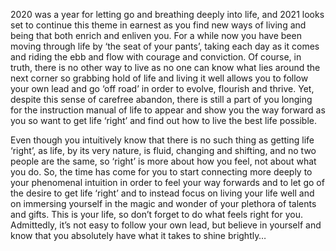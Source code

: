 2020 was a year for letting go and breathing deeply into life, and 2021 looks set to continue this theme in earnest as you find new ways of living and being that both enrich and enliven you. For a while now you have been moving through life by ‘the seat of your pants’, taking each day as it comes and riding the ebb and flow with courage and conviction. Of course, in truth, there is no other way to live as no one can know what lies around the next corner so grabbing hold of life and living it well allows you to follow your own lead and go ‘off road’ in order to evolve, flourish and thrive. Yet, despite this sense of carefree abandon, there is still a part of you longing for the instruction manual of life to appear and show you the way forward as you so want to get life ‘right’ and find out how to live the best life possible.

Even though you intuitively know that there is no such thing as getting life ‘right’, as life, by its very nature, is fluid, changing and shifting, and no two people are the same, so ‘right’ is more about how you feel, not about what you do. So, the time has come for you to start connecting more deeply to your phenomenal intuition in order to feel your way forwards and to let go of the desire to get life ‘right’ and to instead focus on living your life well and on immersing yourself in the magic and wonder of your plethora of talents and gifts. This is your life, so don’t forget to do what feels right for you. Admittedly, it’s not easy to follow your own lead, but believe in yourself and know that you absolutely have what it takes to shine brightly…